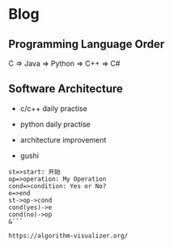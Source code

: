 # Blog

## Programming Language Order


C => Java => Python => C++ => C#

## Software Architecture



- c/c++ daily practise

- python daily practise

- architecture improvement

- gushi

```flow
st=>start: 开始
op=>operation: My Operation
cond=>condition: Yes or No?
e=>end
st->op->cond
cond(yes)->e
cond(no)->op
&```

https://algorithm-visualizer.org/
